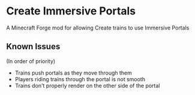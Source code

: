 # Create Immersive Portals
 A Minecraft Forge mod for allowing Create trains to use Immersive Portals

## Known Issues
 (In order of priority)
 * Trains push portals as they move through them
 * Players riding trains through the portal is not smooth
 * Trains don't properly render on the other side of the portal